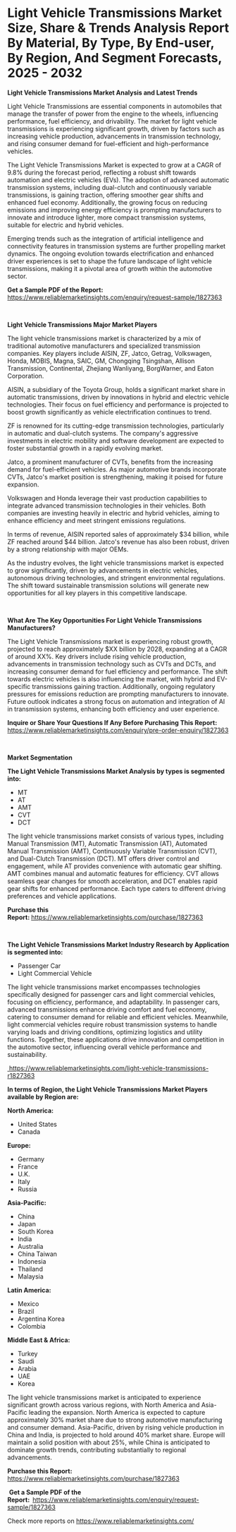 <p><h1>Light Vehicle Transmissions Market Size, Share & Trends Analysis Report By Material, By Type, By End-user, By Region, And Segment Forecasts, 2025 - 2032</h1></p><p><strong>Light Vehicle Transmissions Market Analysis and Latest Trends</strong></p>
<p><p>Light Vehicle Transmissions are essential components in automobiles that manage the transfer of power from the engine to the wheels, influencing performance, fuel efficiency, and drivability. The market for light vehicle transmissions is experiencing significant growth, driven by factors such as increasing vehicle production, advancements in transmission technology, and rising consumer demand for fuel-efficient and high-performance vehicles. </p><p>The Light Vehicle Transmissions Market is expected to grow at a CAGR of 9.8% during the forecast period, reflecting a robust shift towards automation and electric vehicles (EVs). The adoption of advanced automatic transmission systems, including dual-clutch and continuously variable transmissions, is gaining traction, offering smoother gear shifts and enhanced fuel economy. Additionally, the growing focus on reducing emissions and improving energy efficiency is prompting manufacturers to innovate and introduce lighter, more compact transmission systems, suitable for electric and hybrid vehicles.</p><p>Emerging trends such as the integration of artificial intelligence and connectivity features in transmission systems are further propelling market dynamics. The ongoing evolution towards electrification and enhanced driver experiences is set to shape the future landscape of light vehicle transmissions, making it a pivotal area of growth within the automotive sector.</p></p>
<p><strong>Get a Sample PDF of the Report:&nbsp;</strong> <a href="https://www.reliablemarketinsights.com/enquiry/request-sample/1827363?utm_campaign=2117&utm_medium=2&utm_source=Github&utm_content=ia&utm_term=31032025&utm_id=light-vehicle-transmissions">https://www.reliablemarketinsights.com/enquiry/request-sample/1827363</a></p>
<p>&nbsp;</p>
<p><strong>Light Vehicle Transmissions Major Market Players</strong></p>
<p><p>The light vehicle transmissions market is characterized by a mix of traditional automotive manufacturers and specialized transmission companies. Key players include AISIN, ZF, Jatco, Getrag, Volkswagen, Honda, MOBIS, Magna, SAIC, GM, Chongqing Tsingshan, Allison Transmission, Continental, Zhejiang Wanliyang, BorgWarner, and Eaton Corporation.</p><p>AISIN, a subsidiary of the Toyota Group, holds a significant market share in automatic transmissions, driven by innovations in hybrid and electric vehicle technologies. Their focus on fuel efficiency and performance is projected to boost growth significantly as vehicle electrification continues to trend.</p><p>ZF is renowned for its cutting-edge transmission technologies, particularly in automatic and dual-clutch systems. The company's aggressive investments in electric mobility and software development are expected to foster substantial growth in a rapidly evolving market.</p><p>Jatco, a prominent manufacturer of CVTs, benefits from the increasing demand for fuel-efficient vehicles. As major automotive brands incorporate CVTs, Jatco's market position is strengthening, making it poised for future expansion.</p><p>Volkswagen and Honda leverage their vast production capabilities to integrate advanced transmission technologies in their vehicles. Both companies are investing heavily in electric and hybrid vehicles, aiming to enhance efficiency and meet stringent emissions regulations.</p><p>In terms of revenue, AISIN reported sales of approximately $34 billion, while ZF reached around $44 billion. Jatco's revenue has also been robust, driven by a strong relationship with major OEMs.</p><p>As the industry evolves, the light vehicle transmissions market is expected to grow significantly, driven by advancements in electric vehicles, autonomous driving technologies, and stringent environmental regulations. The shift toward sustainable transmission solutions will generate new opportunities for all key players in this competitive landscape.</p></p>
<p>&nbsp;</p>
<p><strong>What Are The Key Opportunities For Light Vehicle Transmissions Manufacturers?</strong></p>
<p><p>The Light Vehicle Transmissions market is experiencing robust growth, projected to reach approximately $XX billion by 2028, expanding at a CAGR of around XX%. Key drivers include rising vehicle production, advancements in transmission technology such as CVTs and DCTs, and increasing consumer demand for fuel efficiency and performance. The shift towards electric vehicles is also influencing the market, with hybrid and EV-specific transmissions gaining traction. Additionally, ongoing regulatory pressures for emissions reduction are prompting manufacturers to innovate. Future outlook indicates a strong focus on automation and integration of AI in transmission systems, enhancing both efficiency and user experience.</p></p>
<p><strong>Inquire or Share Your Questions If Any Before Purchasing This Report:</strong> <a href="https://www.reliablemarketinsights.com/enquiry/pre-order-enquiry/1827363?utm_campaign=2117&utm_medium=2&utm_source=Github&utm_content=ia&utm_term=31032025&utm_id=light-vehicle-transmissions">https://www.reliablemarketinsights.com/enquiry/pre-order-enquiry/1827363</a></p>
<p>&nbsp;</p>
<p><strong>Market Segmentation</strong></p>
<p><strong>The Light Vehicle Transmissions Market Analysis by types is segmented into:</strong></p>
<p><ul><li>MT</li><li>AT</li><li>AMT</li><li>CVT</li><li>DCT</li></ul></p>
<p><p>The light vehicle transmissions market consists of various types, including Manual Transmission (MT), Automatic Transmission (AT), Automated Manual Transmission (AMT), Continuously Variable Transmission (CVT), and Dual-Clutch Transmission (DCT). MT offers driver control and engagement, while AT provides convenience with automatic gear shifting. AMT combines manual and automatic features for efficiency. CVT allows seamless gear changes for smooth acceleration, and DCT enables rapid gear shifts for enhanced performance. Each type caters to different driving preferences and vehicle applications.</p></p>
<p><strong>Purchase this Report:&nbsp;</strong><a href="https://www.reliablemarketinsights.com/purchase/1827363?utm_campaign=2117&utm_medium=2&utm_source=Github&utm_content=ia&utm_term=31032025&utm_id=light-vehicle-transmissions">https://www.reliablemarketinsights.com/purchase/1827363</a></p>
<p>&nbsp;</p>
<p><strong>The Light Vehicle Transmissions Market Industry Research by Application is segmented into:</strong></p>
<p><ul><li>Passenger Car</li><li>Light Commercial Vehicle</li></ul></p>
<p><p>The light vehicle transmissions market encompasses technologies specifically designed for passenger cars and light commercial vehicles, focusing on efficiency, performance, and adaptability. In passenger cars, advanced transmissions enhance driving comfort and fuel economy, catering to consumer demand for reliable and efficient vehicles. Meanwhile, light commercial vehicles require robust transmission systems to handle varying loads and driving conditions, optimizing logistics and utility functions. Together, these applications drive innovation and competition in the automotive sector, influencing overall vehicle performance and sustainability.</p></p>
<p><a href="https://www.reliablemarketinsights.com/light-vehicle-transmissions-r1827363?utm_campaign=2117&utm_medium=2&utm_source=Github&utm_content=ia&utm_term=31032025&utm_id=light-vehicle-transmissions">&nbsp;https://www.reliablemarketinsights.com/light-vehicle-transmissions-r1827363</a></p>
<p><strong>In terms of Region, the Light Vehicle Transmissions Market Players available by Region are:</strong></p>
<p>
    <p> <strong> North America: </strong>
        <ul>
            <li>United States</li>
            <li>Canada</li>
        </ul>
        </p> 
    <p> <strong> Europe: </strong>
        <ul>
            <li>Germany</li>
            <li>France</li>
            <li>U.K.</li>
            <li>Italy</li>
            <li>Russia</li>
        </ul>
        </p> 
    <p> <strong> Asia-Pacific: </strong>
        <ul>
            <li>China</li>
            <li>Japan</li>
            <li>South Korea</li>
            <li>India</li>
            <li>Australia</li>
            <li>China Taiwan</li>
            <li>Indonesia</li>
            <li>Thailand</li>
            <li>Malaysia</li>
        </ul>
        </p> 
    <p> <strong> Latin America: </strong>
        <ul>
            <li>Mexico</li>
            <li>Brazil</li>
            <li>Argentina Korea</li>
            <li>Colombia</li>
        </ul>
        </p> 
    <p> <strong> Middle East & Africa: </strong>
        <ul>
            <li>Turkey</li>
            <li>Saudi</li>
            <li>Arabia</li>
            <li>UAE</li>
            <li>Korea</li>
        </ul>
    </p>
    </p>
<p><p>The light vehicle transmissions market is anticipated to experience significant growth across various regions, with North America and Asia-Pacific leading the expansion. North America is expected to capture approximately 30% market share due to strong automotive manufacturing and consumer demand. Asia-Pacific, driven by rising vehicle production in China and India, is projected to hold around 40% market share. Europe will maintain a solid position with about 25%, while China is anticipated to dominate growth trends, contributing substantially to regional advancements.</p></p>
<p><strong>Purchase this Report: </strong><a href="https://www.reliablemarketinsights.com/purchase/1827363?utm_campaign=2117&utm_medium=2&utm_source=Github&utm_content=ia&utm_term=31032025&utm_id=light-vehicle-transmissions">https://www.reliablemarketinsights.com/purchase/1827363</a></p>
<p>&nbsp;<strong>Get a Sample PDF of the Report:&nbsp;&nbsp;</strong><a href="https://www.reliablemarketinsights.com/enquiry/request-sample/1827363?utm_campaign=2117&utm_medium=2&utm_source=Github&utm_content=ia&utm_term=31032025&utm_id=light-vehicle-transmissions">https://www.reliablemarketinsights.com/enquiry/request-sample/1827363</a></p>
<p><strong></strong></p>
<p>Check more reports on <a href="https://www.reliablemarketinsights.com/?utm_campaign=2117&utm_medium=2&utm_source=Github&utm_content=ia&utm_term=31032025&utm_id=light-vehicle-transmissions">https://www.reliablemarketinsights.com/</a></p>